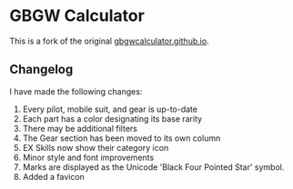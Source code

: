 # GBGW Calculator

This is a fork of the original [gbgwcalculator.github.io](https://github.com/gbgwcalculator/gbgwcalculator.github.io).

## Changelog

I have made the following changes:

1. Every pilot, mobile suit, and gear is up-to-date
2. Each part has a color designating its base rarity
3. There may be additional filters
4. The Gear section has been moved to its own column
5. EX Skills now show their category icon
6. Minor style and font improvements 
7. Marks are displayed as the Unicode 'Black Four Pointed Star' symbol.
8. Added a favicon
